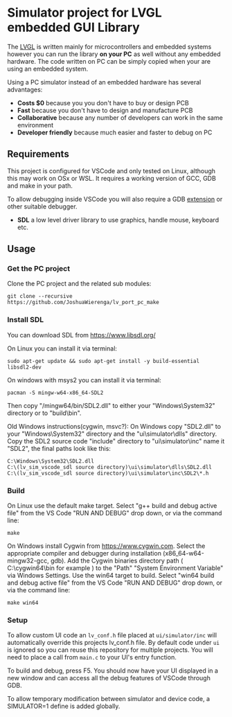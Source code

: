# Simulator project for LVGL embedded GUI Library

The [LVGL](https://github.com/lvgl/lvgl) is written mainly for microcontrollers and embedded systems however you can run the library **on your PC** as well without any embedded hardware. The code written on PC can be simply copied when your are using an embedded system.

Using a PC simulator instead of an embedded hardware has several advantages:
* **Costs $0** because you you don't have to buy or design PCB
* **Fast** because you don't have to design and manufacture PCB
* **Collaborative** because any number of developers can work in the same environment
* **Developer friendly** because much easier and faster to debug on PC

## Requirements
This project is configured for VSCode and only tested on Linux, although this may work on OSx or WSL. It requires a working version of GCC, GDB and make in your path.

To allow debugging inside VSCode you will also require a GDB [extension](https://marketplace.visualstudio.com/items?itemName=webfreak.debug) or other suitable debugger.

* **SDL** a low level driver library to use graphics, handle mouse, keyboard etc.

## Usage

### Get the PC project

Clone the PC project and the related sub modules:

```
git clone --recursive https://github.com/JoshuaWierenga/lv_port_pc_make
```

### Install SDL
You can download SDL from https://www.libsdl.org/

On Linux you can install it via terminal:
```
sudo apt-get update && sudo apt-get install -y build-essential libsdl2-dev
```

On windows with msys2 you can install it via terminal:
```
pacman -S mingw-w64-x86_64-SDL2
```
Then copy "/mingw64/bin/SDL2.dll" to either your "Windows\System32" directory or to "build\bin".

Old Windows instructions(cygwin, msvc?):
On Windows copy "SDL2.dll" to your "Windows\System32" directory and the "ui\simulator\dlls" directory. Copy the SDL2 source code "include" directory to "ui\simulator\inc" name it "SDL2", the final paths look like this:
```
C:\Windows\System32\SDL2.dll
C:\(lv_sim_vscode_sdl source directory)\ui\simulator\dlls\SDL2.dll
C:\(lv_sim_vscode_sdl source directory)\ui\simulator\inc\SDL2\*.h
```

### Build
On Linux use the default make target. Select "g++ build and debug active file" from the VS Code "RUN AND DEBUG" drop down, or via the command line:
```
make
```

On Windows install Cygwin from https://www.cygwin.com. Select the appropriate compiler and debugger during installation (x86_64-w64-mingw32-gcc, gdb). Add the Cygwin binaries directory path ( C:\cygwin64\bin for example ) to the "Path" "System Environment Variable" via Windows Settings. Use the win64 target to build. Select "win64 build and debug active file" from the VS Code "RUN AND DEBUG" drop down, or via the command line:
```
make win64
```

### Setup
To allow custom UI code an `lv_conf.h` file placed at `ui/simulator/inc` will automatically override this projects lv_conf.h file. By default code under `ui` is ignored so you can reuse this repository for multiple projects. You will need to place a call from `main.c` to your UI's entry function.

To build and debug, press F5. You should now have your UI displayed in a new window and can access all the debug features of VSCode through GDB.

To allow temporary modification between simulator and device code, a SIMULATOR=1 define is added globally.

